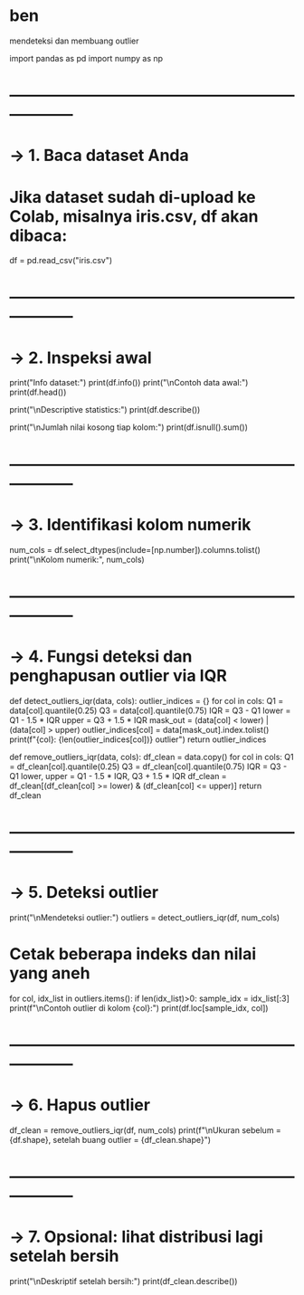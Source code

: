 # ben
mendeteksi dan membuang outlier

import pandas as pd
import numpy as np

# ——————————————————————
# → 1. Baca dataset Anda
# Jika dataset sudah di-upload ke Colab, misalnya iris.csv, df akan dibaca:
df = pd.read_csv("iris.csv")

# ——————————————————————
# → 2. Inspeksi awal
print("Info dataset:")
print(df.info())
print("\nContoh data awal:")
print(df.head())

print("\nDescriptive statistics:")
print(df.describe())

print("\nJumlah nilai kosong tiap kolom:")
print(df.isnull().sum())

# ——————————————————————
# → 3. Identifikasi kolom numerik
num_cols = df.select_dtypes(include=[np.number]).columns.tolist()
print("\nKolom numerik:", num_cols)

# ——————————————————————
# → 4. Fungsi deteksi dan penghapusan outlier via IQR
def detect_outliers_iqr(data, cols):
    outlier_indices = {}
    for col in cols:
        Q1 = data[col].quantile(0.25)
        Q3 = data[col].quantile(0.75)
        IQR = Q3 - Q1
        lower = Q1 - 1.5 * IQR
        upper = Q3 + 1.5 * IQR
        mask_out = (data[col] < lower) | (data[col] > upper)
        outlier_indices[col] = data[mask_out].index.tolist()
        print(f"{col}: {len(outlier_indices[col])} outlier")
    return outlier_indices

def remove_outliers_iqr(data, cols):
    df_clean = data.copy()
    for col in cols:
        Q1 = df_clean[col].quantile(0.25)
        Q3 = df_clean[col].quantile(0.75)
        IQR = Q3 - Q1
        lower, upper = Q1 - 1.5 * IQR, Q3 + 1.5 * IQR
        df_clean = df_clean[(df_clean[col] >= lower) & (df_clean[col] <= upper)]
    return df_clean

# ——————————————————————
# → 5. Deteksi outlier
print("\nMendeteksi outlier:")
outliers = detect_outliers_iqr(df, num_cols)

# Cetak beberapa indeks dan nilai yang aneh
for col, idx_list in outliers.items():
    if len(idx_list)>0:
        sample_idx = idx_list[:3]
        print(f"\nContoh outlier di kolom {col}:")
        print(df.loc[sample_idx, col])

# ——————————————————————
# → 6. Hapus outlier
df_clean = remove_outliers_iqr(df, num_cols)
print(f"\nUkuran sebelum = {df.shape}, setelah buang outlier = {df_clean.shape}")

# ——————————————————————
# → 7. Opsional: lihat distribusi lagi setelah bersih
print("\nDeskriptif setelah bersih:")
print(df_clean.describe())
